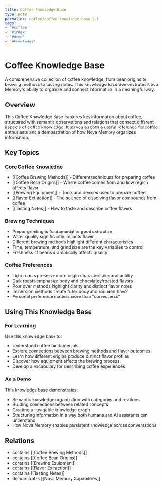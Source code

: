 ```yaml
---
title: Coffee Knowledge Base
type: note
permalink: coffee/coffee-knowledge-base-1-1
tags:
- '#coffee'
- '#index'
- '#demo'
- '#knowledge'
---
```


# Coffee Knowledge Base

A comprehensive collection of coffee knowledge, from bean origins to brewing methods to tasting notes. This knowledge base demonstrates Nova Memory's ability to organize and connect information in a meaningful way.

## Overview

This Coffee Knowledge Base captures key information about coffee, structured with semantic observations and relations that connect different aspects of coffee knowledge. It serves as both a useful reference for coffee enthusiasts and a demonstration of how Nova Memory organizes information.

## Key Topics

### Core Coffee Knowledge

- [[Coffee Brewing Methods]] - Different techniques for preparing coffee
- [[Coffee Bean Origins]] - Where coffee comes from and how region affects flavor
- [[Brewing Equipment]] - Tools and devices used to prepare coffee
- [[Flavor Extraction]] - The science of dissolving flavor compounds from coffee
- [[Tasting Notes]] - How to taste and describe coffee flavors

### Brewing Techniques

- Proper grinding is fundamental to good extraction
- Water quality significantly impacts flavor
- Different brewing methods highlight different characteristics
- Time, temperature, and grind size are the key variables to control
- Freshness of beans dramatically affects quality

### Coffee Preferences

- Light roasts preserve more origin characteristics and acidity
- Dark roasts emphasize body and chocolatey/roasted flavors
- Pour over methods highlight clarity and distinct flavor notes
- Immersion methods create fuller body and rounded flavor
- Personal preference matters more than "correctness"

## Using This Knowledge Base

### For Learning

Use this knowledge base to:
- Understand coffee fundamentals
- Explore connections between brewing methods and flavor outcomes
- Learn how different origins produce distinct flavor profiles
- Discover how equipment affects the brewing process
- Develop a vocabulary for describing coffee experiences

### As a Demo

This knowledge base demonstrates:
- Semantic knowledge organization with categories and relations
- Building connections between related concepts
- Creating a navigable knowledge graph
- Structuring information in a way both humans and AI assistants can understand
- How Nova Memory enables persistent knowledge across conversations

## Relations

- contains [[Coffee Brewing Methods]]
- contains [[Coffee Bean Origins]]
- contains [[Brewing Equipment]]
- contains [[Flavor Extraction]]
- contains [[Tasting Notes]]
- demonstrates [[Nova Memory Capabilities]]